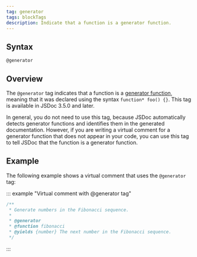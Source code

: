 ```yaml
---
tag: generator
tags: blockTags
description: Indicate that a function is a generator function.
---
```


## Syntax

`@generator`


## Overview

The `@generator` tag indicates that a function is a [generator function][generator], meaning that it
was declared using the syntax `function* foo() {}`. This tag is available in JSDoc 3.5.0 and later.

In general, you do not need to use this tag, because JSDoc automatically detects generator functions
and identifies them in the generated documentation. However, if you are writing a virtual comment
for a generator function that does not appear in your code, you can use this tag to tell JSDoc that
the function is a generator function.

[generator]: https://developer.mozilla.org/en-US/docs/Web/JavaScript/Reference/Statements/function*


## Example

The following example shows a virtual comment that uses the `@generator` tag:

::: example "Virtual comment with @generator tag"

```js
/**
 * Generate numbers in the Fibonacci sequence.
 *
 * @generator
 * @function fibonacci
 * @yields {number} The next number in the Fibonacci sequence.
 */
```

:::
